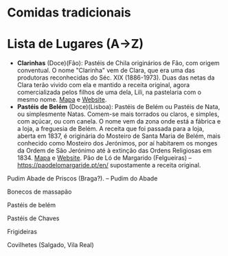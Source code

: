 # Comidas tradicionais


# Lista de Lugares (A→Z)

- **Clarinhas** (Doce)(Fão): Pastéis de Chila originários de Fão, com origem conventual. O nome "Clarinha" vem de Clara, que era uma das produtoras reconhecidas do Séc. XIX (1886-1973). Duas das netas da Clara terão vivido com ela e mantido a receita original, agora comercializada pelos filhos de uma dela, Lili, na pastelaria com o mesmo nome. [Mapa](https://goo.gl/maps/VkmsBCcGPbQEouY76) e [Website](http://www.deliligourmet.com/).
- **Pastéis de Belém** (Doce)(Lisboa): Pastéis de Belém ou Pastéis de Nata, ou simplesmente Natas. Comem-se mais torrados ou claros, e simples, com açúcar, ou com canela. O nome vem da zona onde está a fábrica e a loja, a freguesia de Belém. A receita que foi passada para a loja, aberta em 1837, é originária do Mosteiro de Santa Maria de Belém, mais conhecido como Mosteiro dos Jerónimos, por aí habitarem os monges da Ordem de São Jerónimo até à extinção das Ordens Religiosas em 1834. [Mapa](https://maps.app.goo.gl/7tD7otZyPQxDyV1T6) e [Website](https://pasteisdebelem.pt/).
Pão de Ló de Margarido (Felgueiras)
– https://paodelomargaride.pt/en/ supostamente a receita original.

Pudim Abade de Priscos (Braga?).
– Pudim do Abade

Bonecos de massapão

Pastéis de belém

Pastéis de Chaves

Frigideiras

Covilhetes (Salgado, Vila Real)
